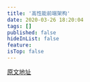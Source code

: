 ```yaml
---
title: '高性能前端架构'
date: 2020-03-26 18:20:04
tags: []
published: false
hideInList: false
feature: 
isTop: false
---
```

[原文地址](https://www.debugbear.com/blog/performant-front-end-architecture)

